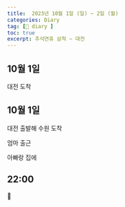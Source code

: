 ```yaml
---
title:  2023년 10월 1일 (일) ~ 2일 (월)
categories: Diary
tag: [📒 diary ]
toc: true
excerpt: 추석연휴 삼척 ~ 대전
---
```


## 10월 1일

대전 도착
​
## 10월 1일

대전 출발해 수원 도착

엄마 출근

아빠랑 집에

## 22:00

🌙

<br><br><br>